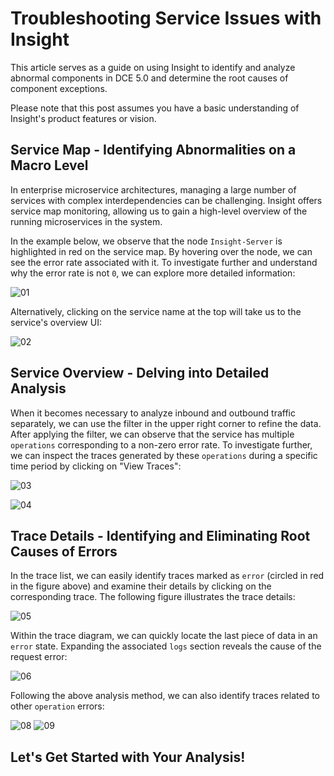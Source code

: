# Troubleshooting Service Issues with Insight

This article serves as a guide on using Insight to identify and analyze abnormal components in DCE 5.0 and determine the root causes of component exceptions.

Please note that this post assumes you have a basic understanding of Insight's product features or vision.

## Service Map - Identifying Abnormalities on a Macro Level

In enterprise microservice architectures, managing a large number of services with complex interdependencies can be challenging. Insight offers service map monitoring, allowing us to gain a high-level overview of the running microservices in the system.

In the example below, we observe that the node `Insight-Server` is highlighted in red on the service map. By hovering over the node, we can see the error rate associated with it. To investigate further and understand why the error rate is not `0`, we can explore more detailed information:

![01](https://docs.daocloud.io/daocloud-docs-images/docs/en/docs/insight/images/root01.png)

Alternatively, clicking on the service name at the top will take us to the service's overview UI:

![02](https://docs.daocloud.io/daocloud-docs-images/docs/en/docs/insight/images/root02.png)

## Service Overview - Delving into Detailed Analysis

When it becomes necessary to analyze inbound and outbound traffic separately, we can use the filter in the upper right corner to refine the data. After applying the filter, we can observe that the service has multiple `operations` corresponding to a non-zero error rate. To investigate further, we can inspect the traces generated by these `operations` during a specific time period by clicking on "View Traces":

![03](https://docs.daocloud.io/daocloud-docs-images/docs/en/docs/insight/images/find_root_cause/03.png)

![04](https://docs.daocloud.io/daocloud-docs-images/docs/en/docs/insight/images/find_root_cause/04.png)

## Trace Details - Identifying and Eliminating Root Causes of Errors

In the trace list, we can easily identify traces marked as `error` (circled in red in the figure above) and examine their details by clicking on the corresponding trace. The following figure illustrates the trace details:

![05](https://docs.daocloud.io/daocloud-docs-images/docs/en/docs/insight/images/find_root_cause/05.png)

Within the trace diagram, we can quickly locate the last piece of data in an `error` state. Expanding the associated `logs` section reveals the cause of the request error:

![06](https://docs.daocloud.io/daocloud-docs-images/docs/en/docs/insight/images/find_root_cause/06.png)

Following the above analysis method, we can also identify traces related to other `operation` errors:

![08](https://docs.daocloud.io/daocloud-docs-images/docs/en/docs/insight/images/find_root_cause/08.png)
![09](https://docs.daocloud.io/daocloud-docs-images/docs/en/docs/insight/images/find_root_cause/09.png)

## Let's Get Started with Your Analysis!
